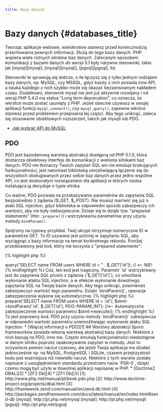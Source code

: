 ```yaml
---
title: Bazy danych
---
```


# Bazy danych {#databases_title}

Tworząc aplikacje webowe, wielokrotnie staniesz przed koniecznością przechowania pewnych informacji. Służą do tego
bazy danych. PHP wspiera wiele różnych silników baz danych. Zalecanym sposobem komunikacji z bazami danych _do wersji
5.1_ były natywne sterowniki, takie jak [mysql][mysql], [mysqli][mysqli], [pgsql][pgsql], itd.

Sterowniki te sprawują się dobrze, o ile łączysz się z tylko jednym rodzajem bazy danych, np. MySQL, czy MSSQL, gdyż
każdy z nich posiada inne API, a nauka każdego z nich szybko może się okazać bezsensownym nakładem czasu. Dodatkowo,
sterownik mysql nie jest już aktywnie rozwijany i od wersji PHP 5.4.0 ma status "Long term deprecation", co oznacza, że
wkrótce może zostać usunięty z PHP. Jeżeli obecnie używasz w swojej aplikacji funkcji `mysql_connect()`, czy
`mysql_query()`, zapewne wkróce staniesz przed problemem przepisania tej części. Aby tego uniknąć, zaleca się
stosowanie obiektowych rozszerzeń, takich jak mysqli lub PDO.

* [Jak wybrać API do MySQL](http://php.net/manual/en/mysqlinfo.api.choosing.php)

## PDO

PDO jest bazodanową warstwą abstrakcji dostępną od PHP 5.1.0, która dostarcza obiektowy interfejs do komunikacji z
wieloma silnikami baz danych. PDO nie tłumaczy Twoich zapytań SQL ani nie emuluje brakujących funkcjonalności; jest
natomiast biblioteką umożliwiającą łączenie się do wszystkich obsługiwanych przez siebie baz danych przez jedno wspólne
API, co jest doskonałym rozwiązaniem dla aplikacji w których osoba instalująca ją decyduje o typie silnika. 

Co ważne, PDO pozwala na przekazywanie parametrów do zapytania SQL bezpośrednio z żądania ($_GET, $_POST). Nie musisz
martwić się już o ataki SQL injection, gdyż biblioteka w odpowiedni sposób zabezpieczy ich wartości, aby nie były
niebezpieczne. Dzieje się to dzięki tzw. "prepared statements" (`PDO::prepare()`) i wstrzykiwaniu parametrów przy
użyciu metody `bindParam()`. 

Spójrzmy na typowy przykład. Twój skrypt otrzymuje numeryczne ID w parametrze GET. To ID uzywane jest później w
zapytaniu SQL, aby wyciągnąć z bazy informacje na temat konkretnego rekordu. Poniżej przedstawiony jest kod, który
nie korzysta z "prepared statements": 

{% highlight php %}
<?php
$pdo = new PDO('sqlite:users.db');
$pdo->query("SELECT name FROM users WHERE id = " . $_GET['id']); // <-- NIE!
{% endhighlight %}

Cóż, ten kod jest tragiczny. Parametr `id` wstrzykiwany jest do zapytania SQL prosto z żądania (`$_GET['id']`), co
umożliwia wykonanie ataktu SQL injection, a w efekcie wykonanie dowolnego zapytania SQL na Twojej bazie danych. Aby
tego uniknąć, powinieneś zabezpieczyć wartość tego parametru. Dzięki `bindParam()`, operacja zabezpieczenia wykona się
automatycznie:

{% highlight php %}
<?php
$pdo = new PDO('sqlite:users.db');
$stmt = $pdo->prepare('SELECT name FROM users WHERE id = :id');
$stmt->bindParam(':id', $_GET['id'], PDO::PARAM_INT); //<-- Automatyczne zabezpieczenie wartości parametru
$stmt->execute();
{% endhighlight %}

To jest poprawny kod. PDO przy użyciu metody `bindParam()` zabezpiecza w odpowiedni wartość parametru uniemożliwiając
wykonanie ataku SQL injection.

* [Więcej informacji o PDO][1]

## Warstwy abstrakcji

Sporo frameworków posiada własną warstwę abstrakcji bazy danych. Niektóre z nich bazują na PDO, inne nie. Często
emulują funkcjonalności niedostępne w danym silniku poprzez opakowywanie zapytań w metody. Jest to oczywiście
pewien narzut czasowy, ale jeżeli Twoja aplikacja ma działać jednocześnie np. na MySQL, PostgreSQL i SQLite, czasem
przejrzystość kodu jest ważniejsza niż niewielki narzut.

Niektóre z tych warstw zostały napisane z uwzględnieniem standardu przestrzeni nazw `PSR-0`, dzięki czemu mogą być
użyte w dowolnej aplikacji napisanej w PHP.

* [Doctrine2 DBAL][2]
* [ZF2 Db][4]
* [ZF1 Db][3]

[1]: http://www.php.net/manual/pl/book.pdo.php
[2]: http://www.doctrine-project.org/projects/dbal.html
[3]: http://framework.zend.com/manual/en/zend.db.html
[4]: http://packages.zendframework.com/docs/latest/manual/en/index.html#zend-db

[mysql]: http://pl.php.net/mysql
[mysqli]: http://pl.php.net/mysqli
[pgsql]: http://pl.php.net/pgsql
